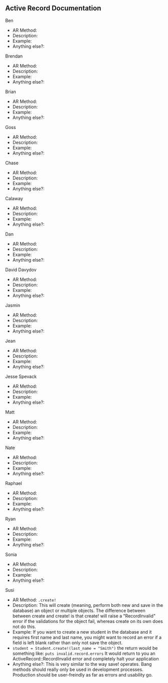## Active Record Documentation

Ben

  * AR Method: 
  * Description:
  * Example:
  * Anything else?:

Brendan

  * AR Method: 
  * Description:
  * Example:
  * Anything else?:

Brian

  * AR Method: 
  * Description:
  * Example:
  * Anything else?:

Goss

  * AR Method: 
  * Description:
  * Example:
  * Anything else?:

Chase 

  * AR Method: 
  * Description:
  * Example:
  * Anything else?:

Calaway
  * AR Method: 
  * Description:
  * Example:
  * Anything else?:

Dan

  * AR Method: 
  * Description:
  * Example:
  * Anything else?:

David Davydov

  * AR Method: 
  * Description:
  * Example:
  * Anything else?:

Jasmin

  * AR Method: 
  * Description:
  * Example:
  * Anything else?:

Jean

  * AR Method: 
  * Description:
  * Example:
  * Anything else?:

Jesse Spevack

  * AR Method: 
  * Description:
  * Example:
  * Anything else?:

Matt

  * AR Method: 
  * Description:
  * Example:
  * Anything else?:

Nate

  * AR Method: 
  * Description:
  * Example:
  * Anything else?:

Raphael

  * AR Method: 
  * Description:
  * Example:
  * Anything else?:

Ryan

  * AR Method: 
  * Description:
  * Example:
  * Anything else?:

Sonia

  * AR Method: 
  * Description:
  * Example:
  * Anything else?:

Susi

  * AR Method: `.create!`
  * Description: This will create (meaning, perform both new and save in the database) an object or multiple objects. The difference between between create and create! is that create! will raise a "RecordInvalid" error if the validations for the object fail, whereas create on its own does not do this.
  * Example: If you want to create a new student in the database and it requires first name and last name, you might want to record an error if a field is left blank rather than only not save the object.
  * `student = Student.create!(last_name = "Smith")`
 the return would be something like:
  `puts invalid.record.errors`
 It would return to you an ActiveRecord::RecordInvalid error and completely halt your application
  * Anything else?:  This is very similar to the way save! operates. Bang methods should really only be used in development processes. Production should be user-freindly as far as errors and usability go.
  
